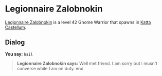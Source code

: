 # Legionnaire Zalobnokin



[Legionnaire Zalobnokin](/npc/160342) is a level 42 Gnome Warrior that spawns in [Katta Castellum](/zone/160).



## Dialog

**You say:** `hail`



>**Legionnaire Zalobnokin says:** Well met friend. I am sorry but I musn't converse while I am on duty.
end
